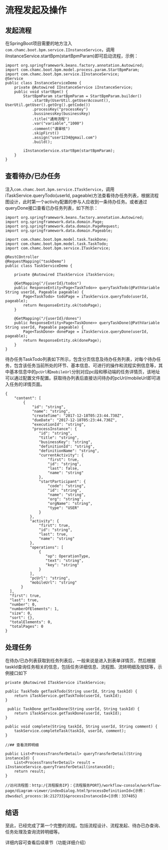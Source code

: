 # 流程发起及操作

## 发起流程

在SpringBoot项目需要的地方注入`com.chamc.boot.bpm.service.IInstanceService`，调用iInstanceService.startBpm(startBpmParam)即可启动流程，示例：

	import org.springframework.beans.factory.annotation.Autowired;
	import com.chamc.boot.bpm.model.process.param.StartBpmParam;
	import com.chamc.boot.bpm.service.IInstanceService;
	@Service
	public class InstanceServiceDemo {
		private @Autowired IInstanceService iInstanceService;
		public void startBpm() {
			StartBpmParam startBpmParam = StartBpmParam.builder()
				.startBy(UserUtil.getUserAccount(), UserUtil.getUser().getOrg().getCode())
				.processKey("processKey")
				.bussinessKey(businessKey)
				.title("通用流程")
				.var("variable","1000")
				.comment("请审核")
				.skipFirst()
				.assign("user1234@gmail.com")
				.build();

    		iInstanceService.startBpm(startBpmParam);
    	}
    }

## 查看待办/已办任务

注入`com.chamc.boot.bpm.service.ITaskService`，调用iTaskService.queryTodo(userId, pageable)方法查看待办任务列表，根据流程图设计，此时第一个activity配置的参与人应收到一条待办任务。或者通过queryDone接口查看已办任务列表，如下所示：

    import org.springframework.beans.factory.annotation.Autowired;
    import org.springframework.data.domain.Page;
    import org.springframework.data.domain.PageRequest;
    import org.springframework.data.domain.Pageable;
    
    import com.chamc.boot.bpm.model.task.TaskDone;
    import com.chamc.boot.bpm.model.task.TaskTodo;
    import com.chamc.boot.bpm.service.ITaskService;
    
    @RestCOntroller
    @RequestMapping("taskDemo")
    public class TaskServiceDemo {
    
    	private @Autowired ITaskService iTaskService;
    	
        @GetMapping("/{userId}/todos")
    	public ResponseEntity<Page<TaskTodo>> queryTaskTodo(@PathVariable String userId, Pageable pageable) {
    		Page<TaskTodo> todoPage = iTaskService.queryTodo(userId, pageable);
    		return ResponseEntity.ok(todoPage);
    	}
    	
        @GetMapping("/{userId}/dones")
    	public ResponseEntity<Page<TaskDone>> queryTaskDone(@PathVariable String userId, Pageable pageable) {
    		Page<TaskDone> donePage = iTaskService.queryDone(userId, pageable);
    		return ResponseEntity.ok(donePage);
    	}
    }

待办任务TaskTodo列表如下所示，包含分页信息及待办任务列表，对每个待办任务，包含该任务当前所处的环节、基本信息、可进行的操作和流程实例信息等，其中基本信息中的`pcUrl`和`mobileUrl`分别对应pc段和移动端的任务详情页，该地址可以通过配置文件配置。获取待办列表后直接访问待办的pcUrl/mobileUrl即可进入任务的详情页面。

	{
        "content": [
            {
	            "id": "string",
    	        "name": "string",
    	        "createTime": "2017-12-18T05:23:44.730Z",
                "dueDate": "2017-12-18T05:23:44.730Z",
                "executionId": "string",
                "processInstance": {
    	           "id": "string",
    	           "title": "string",
                   "businessKey": "string",
	               "definitionId": "string",
    	           "definitionName": "string",
                   "currentActivity": {
	                   "first": true,
	                   "id": "string",
	                   "last": false,
	                   "name": "string"
	               },
    	           "startParticipant": {
        	           "code": "string",
        	           "id": "string",
        	           "name": "string",
        	           "org": "string",
        	           "orgName": "string",
        	           "type": "USER"
	               }
	           },
	           "activity": {
	               "first": true,
	               "id": "string",
	               "last": true,
	               "name": "string"
	           },
	           "operations": [
	               {
                      "op": OperationType,
        	          "text": "string",
        	          "key": "string"
	               }
	           ],
	           "pcUrl": "string",
	           "mobileUrl": "string"
	       }
	  ],
	  "first": true,
	  "last": true,
	  "number": 0,
	  "numberOfElements": 1,
	  "size": 0,
	  "sort": {},
	  "totalElements": 0,
	  "totalPages": 0
	}

## 处理任务

在待办/已办列表获取到任务列表后，一般来说是进入到表单详情页，然后根据taskId查询任务相关的信息，包括任务详细信息、流程图、流转明细及按钮等，示例接口如下

    private @Autowired ITaskService iTaskService;

    public TaskTodo getTaskTodo(String userId, String taskId) {
        return iTaskService.getTaskTodo(userId, taskId);
    }

     public TaskDone getTaskDone(String userId, String taskId) {
        return iTaskService.getTaskDone(userId, taskId);
    }

    public void complete(String taskId, String userId, String comment) {
        taskService.completeTask(taskId, userId, comment);
    }

    //## 查看流转明细

	public List<ProcessTransferDetail> queryTransferDetail(String instanceId) {
		List<ProcessTransferDetail> result = iInstanceService.queryTransferDetail(instanceId);
		return result;
	}

    //访问流程图：http:/{流程服务IP}：{流程服务PORT}/workflow-console/workflow-page/diagram-viewer/indexDialog.html?processDefinitionId={示例：zbwsdazl_process:16:212733}&processInstanceId={示例：337485}

## 结语

至此，已经完成了第一个完整的流程。包括流程设计、流程发起、待办已办查询、任务处理及查询流转明细等。

详细内容可查看后续章节（功能详细介绍）
